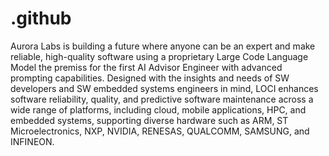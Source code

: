 # .github
Aurora Labs is building a future where anyone can be an expert and make reliable, high-quality software using a proprietary Large Code Language Model the premiss for the first AI Advisor Engineer with advanced prompting capabilities. Designed with the insights and needs of SW developers and SW embedded systems engineers in mind, LOCI enhances software reliability, quality, and predictive software maintenance across a wide range of platforms, including cloud, mobile applications, HPC, and embedded systems, supporting diverse hardware such as ARM, ST Microelectronics, NXP, NVIDIA, RENESAS, QUALCOMM, SAMSUNG, and INFINEON.
